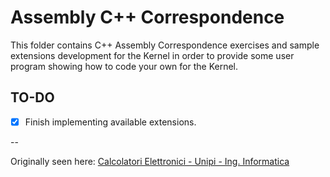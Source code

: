# Assembly C++ Correspondence

This folder contains C++ Assembly Correspondence exercises and sample extensions
development for the Kernel in order to provide some user program showing how to
code your own for the Kernel.

## TO-DO

- [x] Finish implementing available extensions.


--

Originally seen here: [Calcolatori Elettronici - Unipi - Ing. Informatica](http://calcolatori.iet.unipi.it/)


